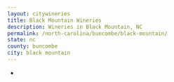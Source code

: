 ```yaml
---
layout: citywineries
title: Black Mountain Wineries
description: Wineries in Black Mountain, NC
permalink: /north-carolina/buncombe/black-mountain/
state: nc
county: buncombe
city: black mountain
---
```

-
